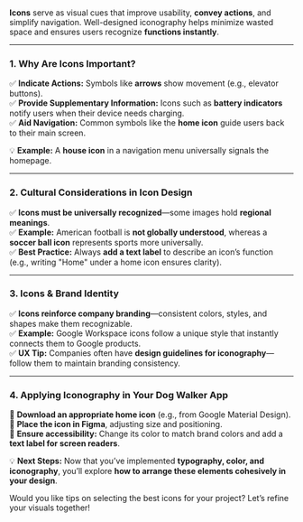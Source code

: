 ### 

**Icons** serve as visual cues that improve usability, **convey actions**, and simplify navigation. Well-designed iconography helps minimize wasted space and ensures users recognize **functions instantly**.

---

### **1. Why Are Icons Important?**
✅ **Indicate Actions:** Symbols like **arrows** show movement (e.g., elevator buttons).  
✅ **Provide Supplementary Information:** Icons such as **battery indicators** notify users when their device needs charging.  
✅ **Aid Navigation:** Common symbols like the **home icon** guide users back to their main screen.  

💡 **Example:** A **house icon** in a navigation menu universally signals the homepage.

---

### **2. Cultural Considerations in Icon Design**
✅ **Icons must be universally recognized**—some images hold **regional meanings**.  
✅ **Example:** American football is **not globally understood**, whereas a **soccer ball icon** represents sports more universally.  
✅ **Best Practice:** Always **add a text label** to describe an icon’s function (e.g., writing "Home" under a home icon ensures clarity).  

---

### **3. Icons & Brand Identity**
✅ **Icons reinforce company branding**—consistent colors, styles, and shapes make them recognizable.  
✅ **Example:** Google Workspace icons follow a unique style that instantly connects them to Google products.  
✅ **UX Tip:** Companies often have **design guidelines for iconography**—follow them to maintain branding consistency.  

---

### **4. Applying Iconography in Your Dog Walker App**
🔹 **Download an appropriate home icon** (e.g., from Google Material Design).  
🔹 **Place the icon in Figma**, adjusting size and positioning.  
🔹 **Ensure accessibility:** Change its color to match brand colors and add a **text label for screen readers**.  

💡 **Next Steps:** Now that you’ve implemented **typography, color, and iconography**, you’ll explore **how to arrange these elements cohesively in your design**.

Would you like tips on selecting the best icons for your project? Let’s refine your visuals together!
